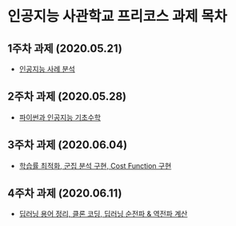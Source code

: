 # 인공지능 사관학교  프리코스 과제 목차

## 1주차 과제 (2020.05.21)

* [인공지능 사례 분석](https://github.com/Gwanhyengo-Kim/-/blob/master/1%EC%A3%BC%EC%B0%A8%EA%B3%BC%EC%A0%9C.ipynb)

## 2주차 과제 (2020.05.28)

* [파이썬과  인공지능 기초수학](https://github.com/Gwanhyengo-Kim/-/blob/master/2%EC%A3%BC%EC%B0%A8%EA%B3%BC%EC%A0%9C.ipynb)

## 3주차 과제 (2020.06.04)

* [학습률 최적화, 군집 분석 구현, Cost Function 구현](https://github.com/Gwanhyengo-Kim/-/blob/master/3%EC%A3%BC%EC%B0%A8_%EA%B3%BC%EC%A0%9C.ipynb)

## 4주차 과제 (2020.06.11)
* [딥러닝 용어 정리, 클론 코딩, 딥러닝 순전파 & 역전파 계산](https://github.com/Gwanhyengo-Kim/-/blob/master/4%EC%A3%BC%EC%B0%A8_%EA%B3%BC%EC%A0%9C.ipynb)
